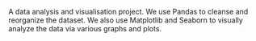 A data analysis and visualisation project. We use Pandas to cleanse and reorganize the dataset. We also use Matplotlib and Seaborn to visually analyze the data via various graphs and plots.
